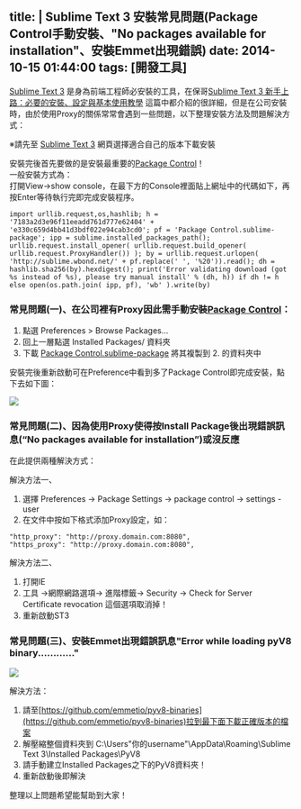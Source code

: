 title: |
	Sublime Text 3 安裝常見問題(Package Control手動安裝、"No packages available for installation"、安裝Emmet出現錯誤)
date: 2014-10-15 01:44:00
tags: [開發工具]
---

[Sublime Text 3](http://www.sublimetext.com/3) 是身為前端工程師必安裝的工具，在保哥[Sublime Text 3 新手上路：必要的安裝、設定與基本使用教學](http://blog.miniasp.com/post/2014/01/07/Useful-tool-Sublime-Text-3-Quick-Start.aspx) 這篇中都介紹的很詳細，但是在公司安裝時，由於使用Proxy的關係常常會遇到一些問題，以下整理安裝方法及問題解決方式：  

※請先至 [Sublime Text 3](http://www.sublimetext.com/3) 網頁選擇適合自己的版本下載安裝  

安裝完後首先要做的是安裝最重要的[Package Control](https://sublime.wbond.net/installation)！  
一般安裝方式為：  
打開View→show console，在最下方的Console裡面貼上網址中的代碼如下，再按Enter等待執行完即完成安裝程序。  
```
import urllib.request,os,hashlib; h = '7183a2d3e96f11eeadd761d777e62404' + 'e330c659d4bb41d3bdf022e94cab3cd0'; pf = 'Package Control.sublime-package'; ipp = sublime.installed_packages_path(); urllib.request.install_opener( urllib.request.build_opener( urllib.request.ProxyHandler()) ); by = urllib.request.urlopen( 'http://sublime.wbond.net/' + pf.replace(' ', '%20')).read(); dh = hashlib.sha256(by).hexdigest(); print('Error validating download (got %s instead of %s), please try manual install' % (dh, h)) if dh != h else open(os.path.join( ipp, pf), 'wb' ).write(by)
```

### 常見問題(一)、在公司裡有Proxy因此需手動安裝[Package Control](https://sublime.wbond.net/installation)：

1.  點選 Preferences > Browse Packages… 
2.  回上一層點選 Installed Packages/ 資料夾
3.  下載 [Package Control.sublime-package](https://sublime.wbond.net/Package%20Control.sublime-package) 將其複製到 2\. 的資料夾中

安裝完後重新啟動可在Preference中看到多了Package Control即完成安裝，點下去如下圖：  

[![](http://3.bp.blogspot.com/-pv34B1MiHu8/VD1aQ2iM2pI/AAAAAAAAJSw/-1a94uNCJ9c/s1600/2014-10-15%2B01_15_03-Greenshot.jpg)](http://3.bp.blogspot.com/-pv34B1MiHu8/VD1aQ2iM2pI/AAAAAAAAJSw/-1a94uNCJ9c/s1600/2014-10-15%2B01_15_03-Greenshot.jpg)

### 常見問題(二)、因為使用Proxy使得按Install Package後出現錯誤訊息(“No packages available for installation”)或沒反應

在此提供兩種解決方式：

解決方法一、

1.  選擇 Preferences -> Package Settings -> package control -> settings - user 
2.  在文件中按如下格式添加Proxy設定，如：
```
"http_proxy": "http://proxy.domain.com:8080",  
"https_proxy": "http://proxy.domain.com:8080",
```
解決方法二、
1.  打開IE 
2.  工具 →網際網路選項→ 進階標籤→ Security → Check for Server Certificate revocation 這個選項取消掉！
3.  重新啟動ST3

### 常見問題(三)、安裝Emmet出現錯誤訊息"Error while loading pyV8 binary............"
[![](http://2.bp.blogspot.com/-lKgBQt4eK7s/VD1fALHbLiI/AAAAAAAAJS8/GHRWQ8GQffs/s1600/7MmZZ.png)](http://2.bp.blogspot.com/-lKgBQt4eK7s/VD1fALHbLiI/AAAAAAAAJS8/GHRWQ8GQffs/s1600/7MmZZ.png)

解決方法：
1.  請至[https://github.com/emmetio/pyv8-binaries](https://github.com/emmetio/pyv8-binaries)拉到最下面下載正確版本的檔案
2.  解壓縮整個資料夾到 C:\Users\"你的username"\AppData\Roaming\Sublime Text 3\Installed Packages\PyV8
3.  請手動建立Installed Packages之下的PyV8資料夾！
4.  重新啟動後即解決

整理以上問題希望能幫助到大家！

